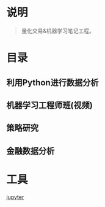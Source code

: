 # 说明

> 量化交易&机器学习笔记工程。





# 目录

## 利用Python进行数据分析

## 机器学习工程师班(视频)

## 策略研究

## 金融数据分析



# 工具
[jupyter](http://nbviewer.jupyter.org/)